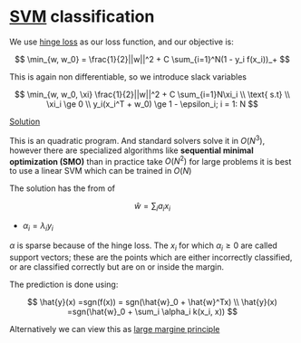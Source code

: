 # [SVM](support_vector_machines.md) classification

We use [hinge loss](hinge_loss.md) as our loss function, and our objective is:

$$
\min_{w, w_0} = \frac{1}{2}||w||^2 + C \sum_{i=1}^N(1 - y_i f(x_i))_+
$$

This is again non differentiable, so we introduce slack variables

$$
\min_{w, w_0, \xi} \frac{1}{2}||w||^2 + C \sum_{i=1}N\xi_i \\ 
\text{ s.t} \\
\xi_i \ge 0 \\
y_i(x_i^T + w_0) \ge 1 - \epsilon_i; i = 1: N
$$

[Solution](svm_classification.ipynb)

This is an quadratic program. And standard solvers solve it in $O(N^3)$, however there are specialized algorithms like **sequential minimal optimization (SMO)** than in practice take $O(N^2)$ for large problems it is best to use a linear SVM which can be trained in $O(N)$

The solution has the from of 

$$
\hat{w} = \sum_i a_ix_i
$$

* $\alpha_i = \lambda_i y_i$

$\alpha$ is sparse because of the hinge loss. The $x_i$ for which $\alpha_i \ge 0$ are called support vectors; these are the points which are either incorrectly classified, or are classified correctly but are on or inside the margin. 

The prediction is done using:

$$
    \hat{y}(x) =sgn(f(x)) = sgn(\hat{w}_0 + \hat{w}^Tx) \\
    \hat{y}(x) =sgn(\hat{w}_0 + \sum_i \alpha_i k(x_i, x))
$$

Alternatively we can view this as [large margine principle](svm_classification_large_margine_principle.md)